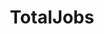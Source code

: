 ---
layout: layouts/redirect.tmpl.js
title: TotalJobs
menu:
  visible: false
  order: 0
redirect_to: /
url: /totaljobs
---